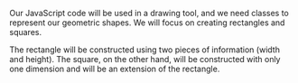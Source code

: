 Our JavaScript code will be used in a drawing tool, and we need classes to represent our geometric shapes. We will focus on creating rectangles and squares.

The rectangle will be constructed using two pieces of information (width and height). The square, on the other hand, will be constructed with only one dimension and will be an extension of the rectangle.
